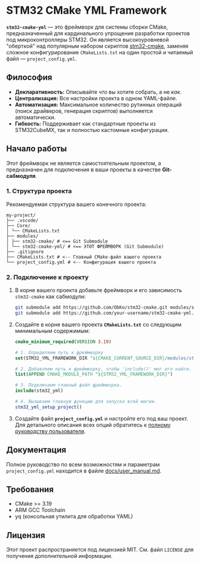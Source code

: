 # STM32 CMake YML Framework

**`stm32-cmake-yml`** — это фреймворк для системы сборки CMake, предназначенный для кардинального упрощения разработки проектов под микроконтроллеры STM32. Он является высокоуровневой "оберткой" над популярным набором скриптов [stm32-cmake](https://github.com/ObKo/stm32-cmake), заменяя сложное конфигурирование `CMakeLists.txt` на один простой и читаемый файл — `project_config.yml`.

## Философия

* **Декларативность:** Описывайте *что* вы хотите собрать, а не *как*.
* **Централизация:** Все настройки проекта в одном YAML-файле.
* **Автоматизация:** Максимальное количество рутинных операций (поиск драйверов, генерация скриптов) выполняется автоматически.
* **Гибкость:** Поддерживает как стандартные проекты из STM32CubeMX, так и полностью кастомные конфигурации.

## Начало работы

Этот фреймворк не является самостоятельным проектом, а предназначен для подключения в ваши проекты в качестве **Git-сабмодуля**.

### 1. Структура проекта

Рекомендуемая структура вашего конечного проекта:

```
my-project/
├── .vscode/
├── Core/
│ └── CMakeLists.txt
├── modules/
│ ├── stm32-cmake/ # <== Git Submodule
│ └── stm32-cmake-yml/ # <== ЭТОТ ФРЕЙМВОРК (Git Submodule)
├── .gitignore
├── CMakeLists.txt # <-- Главный CMake-файл вашего проекта
└── project_config.yml # <-- Конфигурация вашего проекта
```

### 2. Подключение к проекту

1. В корне вашего проекта добавьте фреймворк и его зависимость `stm32-cmake` как сабмодули:

    ```bash
    git submodule add https://github.com/ObKo/stm32-cmake.git modules/stm32-cmake
    git submodule add https://github.com/your-username/stm32-cmake-yml.git modules/stm32-cmake-yml
    ```

2. Создайте в корне вашего проекта **`CMakeLists.txt`** со следующим минимальным содержимым:

    ```cmake
    cmake_minimum_required(VERSION 3.19)

    # 1. Определяем путь к фреймворку
    set(STM32_YML_FRAMEWORK_DIR "${CMAKE_CURRENT_SOURCE_DIR}/modules/stm32-cmake-yml")

    # 2. Добавляем путь к фреймворку, чтобы 'include()' мог его найти.
    list(APPEND CMAKE_MODULE_PATH "${STM32_YML_FRAMEWORK_DIR}")

    # 3. Подключаем главный файл фреймворка.
    include(stm32_yml)

    # 4. Вызываем главную функцию для запуска всей магии.
    stm32_yml_setup_project()
    ```

3. Создайте файл **`project_config.yml`** и настройте его под ваш проект. Для детального описания всех опций обратитесь к [полному руководству пользователя](docs/user_manual.md).

## Документация

Полное руководство по всем возможностям и параметрам `project_config.yml` находится в файле [docs/user_manual.md](docs/user_manual.md).

## Требования

* CMake >= 3.19
* ARM GCC Toolchain
* yq (консольная утилита для обработки YAML)

## Лицензия

Этот проект распространяется под лицензией MIT. См. файл `LICENSE` для получения дополнительной информации.
